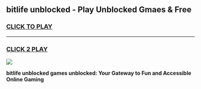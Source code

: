 
## bitlife unblocked - Play Unblocked Gmaes & Free
<h3>
<a href="https://premium.freeplayer.one?title=bitlife_unblocked&ref=20F">CLICK TO PLAY</a></h3>
<hr>

<h3>
<a href="https://premium.freeplayer.one?title=bitlife_unblocked&ref=20F">CLICK 2 PLAY</a>
  
</h3>

<a href="https://premium.freeplayer.one?title=bitlife_unblocked&ref=20F/"><img src="https://clearcache.store/games.png"></a>


**bitlife unblocked games unblocked: Your Gateway to Fun and Accessible Online Gaming**
